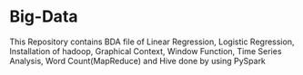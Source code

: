 # Big-Data
This Repository contains BDA file of Linear Regression, Logistic Regression, Installation of hadoop, Graphical Context, Window Function, Time Series Analysis, Word Count(MapReduce) and Hive done by using PySpark
